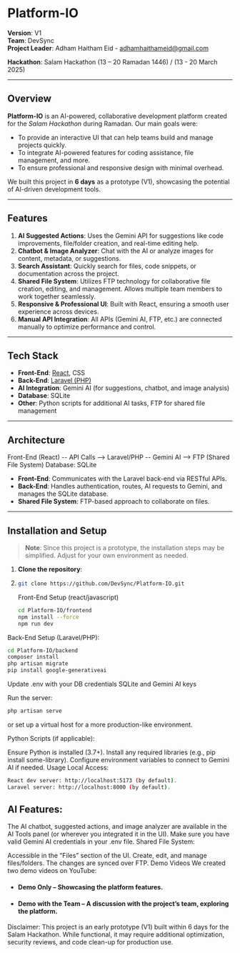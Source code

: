 # Platform-IO

**Version**: V1  
**Team**: DevSync  
**Project Leader**: Adham Haitham Eid - adhamhaithameid@gmail.com

**Hackathon**: Salam Hackathon (13 – 20 Ramadan 1446) / (13 - 20 March 2025)

---

## Overview
**Platform-IO** is an AI-powered, collaborative development platform created for the *Salam Hackathon* during Ramadan. Our main goals were:
- To provide an interactive UI that can help teams build and manage projects quickly.
- To integrate AI-powered features for coding assistance, file management, and more.
- To ensure professional and responsive design with minimal overhead.

We built this project in **6 days** as a prototype (V1), showcasing the potential of AI-driven development tools.

---

## Features
1. **AI Suggested Actions**: Uses the Gemini API for suggestions like code improvements, file/folder creation, and real-time editing help.
2. **Chatbot & Image Analyzer**: Chat with the AI or analyze images for content, metadata, or suggestions.
3. **Search Assistant**: Quickly search for files, code snippets, or documentation across the project.
4. **Shared File System**: Utilizes FTP technology for collaborative file creation, editing, and management. Allows multiple team members to work together seamlessly.
5. **Responsive & Professional UI**: Built with React, ensuring a smooth user experience across devices.
6. **Manual API Integration**: All APIs (Gemini AI, FTP, etc.) are connected manually to optimize performance and control.

---

## Tech Stack
- **Front-End**: [React](https://reactjs.org/), CSS
- **Back-End**: [Laravel (PHP)](https://laravel.com/)
- **AI Integration**: Gemini AI (for suggestions, chatbot, and image analysis)
- **Database**: SQLite
- **Other**: Python scripts for additional AI tasks, FTP for shared file management

---

## Architecture
Front-End (React) -- API Calls --> Laravel/PHP -- Gemini AI --> FTP (Shared File System) Database: SQLite

- **Front-End**: Communicates with the Laravel back-end via RESTful APIs.
- **Back-End**: Handles authentication, routes, AI requests to Gemini, and manages the SQLite database.
- **Shared File System**: FTP-based approach to collaborate on files.

---

## Installation and Setup

> **Note**: Since this project is a prototype, the installation steps may be simplified. Adjust for your own environment as needed.

1. **Clone the repository**:

2. ```bash
   git clone https://github.com/DevSync/Platform-IO.git
   ```
   Front-End Setup (react/javascript)
   ```bash
   cd Platform-IO/frontend
   npm install --force
   npm run dev
    ```

Back-End Setup (Laravel/PHP):

```bash
cd Platform-IO/backend
composer install
php artisan migrate
pip install google-generativeai
```

Update .env with your DB credentials SQLite and Gemini AI keys

Run the server:

```bash
php artisan serve
```
or set up a virtual host for a more production-like environment.

Python Scripts (if applicable):

Ensure Python is installed (3.7+).
Install any required libraries (e.g., pip install some-library).
Configure environment variables to connect to Gemini AI if needed.
Usage
Local Access:
```bash
React dev server: http://localhost:5173 (by default).
Laravel server: http://localhost:8000 (by default).
```
## AI Features:

The AI chatbot, suggested actions, and image analyzer are available in the AI Tools panel (or wherever you integrated it in the UI).
Make sure you have valid Gemini AI credentials in your .env file.
Shared File System:

Accessible in the “Files” section of the UI.
Create, edit, and manage files/folders. The changes are synced over FTP.
Demo Videos
We created two demo videos on YouTube:

* #### Demo Only – Showcasing the platform features.

* #### Demo with the Team – A discussion with the project’s team, exploring the platform.

Disclaimer: This project is an early prototype (V1) built within 6 days for the Salam Hackathon. While functional, it may require additional optimization, security reviews, and code clean-up for production use.

